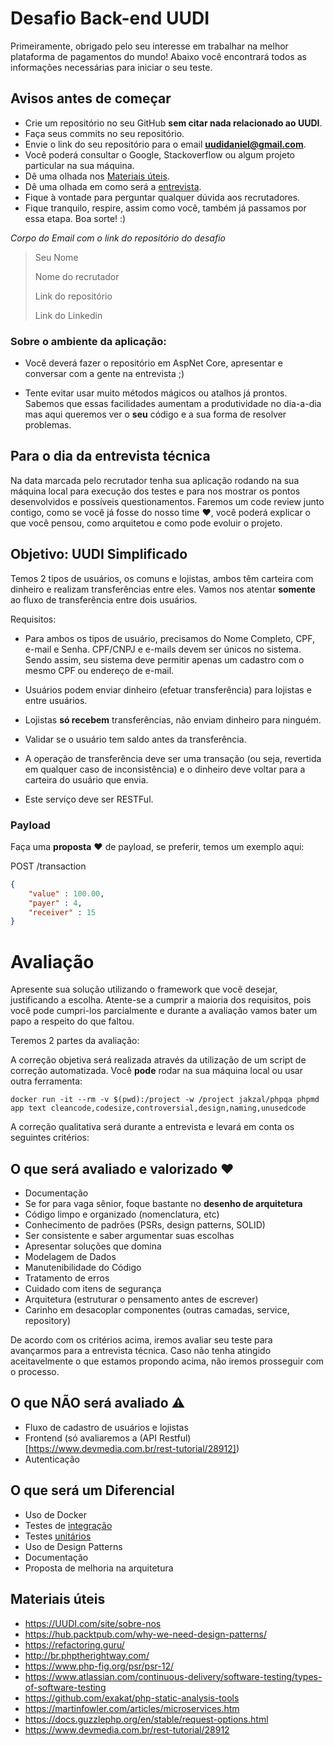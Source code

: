 # Desafio Back-end UUDI

Primeiramente, obrigado pelo seu interesse em trabalhar na melhor plataforma de pagamentos do mundo!
Abaixo você encontrará todos as informações necessárias para iniciar o seu teste.

## Avisos antes de começar

- Crie um repositório no seu GitHub **sem citar nada relacionado ao UUDI**.
- Faça seus commits no seu repositório.
- Envie o link do seu repositório para o email **uudidaniel@gmail.com**.
- Você poderá consultar o Google, Stackoverflow ou algum projeto particular na sua máquina.
- Dê uma olhada nos [Materiais úteis](#materiais-úteis).
- Dê uma olhada em como será a [entrevista](#para-o-dia-da-entrevista-técnica).
- Fique à vontade para perguntar qualquer dúvida aos recrutadores.
- Fique tranquilo, respire, assim como você, também já passamos por essa etapa. Boa sorte! :)

*Corpo do Email com o link do repositório do desafio*

>Seu Nome
>
>Nome do recrutador
>
>Link do repositório
>
>Link do Linkedin

### Sobre o ambiente da aplicação:

- Você deverá fazer o repositório em AspNet Core, apresentar e conversar com a gente na entrevista ;)

- Tente evitar usar muito métodos mágicos ou atalhos já prontos. Sabemos que essas facilidades aumentam a produtividade no dia-a-dia mas aqui queremos ver o **seu** código e a sua forma de resolver problemas.

## Para o dia da entrevista técnica

Na data marcada pelo recrutador tenha sua aplicação rodando na sua máquina local para execução dos testes e para nos mostrar os pontos desenvolvidos e possíveis questionamentos.
Faremos um code review junto contigo, como se você já fosse do nosso time :heart:, você poderá explicar o que você pensou, como arquitetou e como pode evoluir o projeto.

## Objetivo: UUDI Simplificado

Temos 2 tipos de usuários, os comuns e lojistas, ambos têm carteira com dinheiro e realizam transferências entre eles. Vamos nos atentar **somente** ao fluxo de transferência entre dois usuários.

Requisitos:

- Para ambos os tipos de usuário, precisamos do Nome Completo, CPF, e-mail e Senha. CPF/CNPJ e e-mails devem ser únicos no sistema. Sendo assim, seu sistema deve permitir apenas um cadastro com o mesmo CPF ou endereço de e-mail.

- Usuários podem enviar dinheiro (efetuar transferência) para lojistas e entre usuários. 

- Lojistas **só recebem** transferências, não enviam dinheiro para ninguém.

- Validar se o usuário tem saldo antes da transferência.

- A operação de transferência deve ser uma transação (ou seja, revertida em qualquer caso de inconsistência) e o dinheiro deve voltar para a carteira do usuário que envia. 

- Este serviço deve ser RESTFul.

### Payload

Faça uma **proposta** :heart: de payload, se preferir, temos um exemplo aqui:

POST /transaction

```json
{
    "value" : 100.00,
    "payer" : 4,
    "receiver" : 15
}
```


# Avaliação

Apresente sua solução utilizando o framework que você desejar, justificando a escolha.
Atente-se a cumprir a maioria dos requisitos, pois você pode cumpri-los parcialmente e durante a avaliação vamos bater um papo a respeito do que faltou.

Teremos 2 partes da avaliação:

A correção objetiva será realizada através da utilização de um script de correção automatizada. Você **pode** rodar na sua máquina local ou usar outra ferramenta:
```
docker run -it --rm -v $(pwd):/project -w /project jakzal/phpqa phpmd app text cleancode,codesize,controversial,design,naming,unusedcode
```    

A correção qualitativa será durante a entrevista e levará em conta os seguintes critérios:

## O que será avaliado e valorizado :heart:
- Documentação
- Se for para vaga sênior, foque bastante no **desenho de arquitetura**
- Código limpo e organizado (nomenclatura, etc)
- Conhecimento de padrões (PSRs, design patterns, SOLID)
- Ser consistente e saber argumentar suas escolhas
- Apresentar soluções que domina
- Modelagem de Dados
- Manutenibilidade do Código
- Tratamento de erros
- Cuidado com itens de segurança
- Arquitetura (estruturar o pensamento antes de escrever)
- Carinho em desacoplar componentes (outras camadas, service, repository)

De acordo com os critérios acima, iremos avaliar seu teste para avançarmos para a entrevista técnica.
Caso não tenha atingido aceitavelmente o que estamos propondo acima, não iremos prosseguir com o processo.

## O que NÃO será avaliado :warning:
- Fluxo de cadastro de usuários e lojistas
- Frontend (só avaliaremos a (API Restful)[https://www.devmedia.com.br/rest-tutorial/28912])
- Autenticação

## O que será um Diferencial
- Uso de Docker
- Testes de [integração](https://www.atlassian.com/continuous-delivery/software-testing/types-of-software-testing)
- Testes [unitários](https://www.atlassian.com/continuous-delivery/software-testing/types-of-software-testing)
- Uso de Design Patterns
- Documentação
- Proposta de melhoria na arquitetura


## Materiais úteis
- https://UUDI.com/site/sobre-nos
- https://hub.packtpub.com/why-we-need-design-patterns/
- https://refactoring.guru/
- http://br.phptherightway.com/
- https://www.php-fig.org/psr/psr-12/
- https://www.atlassian.com/continuous-delivery/software-testing/types-of-software-testing
- https://github.com/exakat/php-static-analysis-tools
- https://martinfowler.com/articles/microservices.htm
- https://docs.guzzlephp.org/en/stable/request-options.html
- https://www.devmedia.com.br/rest-tutorial/28912
